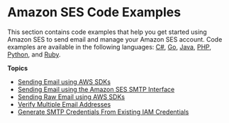 # Amazon SES Code Examples<a name="samplecodeindex"></a>

This section contains code examples that help you get started using Amazon SES to send email and manage your Amazon SES account\. Code examples are available in the following languages: [C\#](https://docs.microsoft.com/en-us/dotnet/csharp/csharp), [Go](https://golang.org/), [Java](https://docs.oracle.com/javase/8/), [PHP](http://php.net/), [Python](https://www.python.org/), and [Ruby](https://www.ruby-lang.org/)\.

**Topics**
+ [Sending Email using AWS SDKs](examples-send-using-sdk.md)
+ [Sending Email using the Amazon SES SMTP Interface](examples-send-using-smtp.md)
+ [Sending Raw Email using AWS SDKs](examples-send-raw-using-sdk.md)
+ [Verify Multiple Email Addresses](sample-code-bulk-verify.md)
+ [Generate SMTP Credentials From Existing IAM Credentials](example-create-smtp-credentials.md)